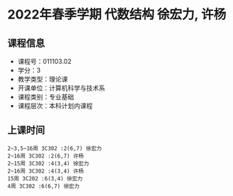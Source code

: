 # 2022年春季学期 代数结构 徐宏力, 许杨






## 课程信息

- 课程号：011103.02
- 学分：3
- 教学类型：理论课
- 开课单位：计算机科学与技术系
- 课程类别：专业基础
- 课程层次：本科计划内课程

## 上课时间

```
2~3,5~16周 3C302 :2(6,7) 徐宏力
2~16周 3C302 :2(6,7) 许杨
2~15周 3C302 :4(3,4) 徐宏力
2~16周 3C302 :4(3,4) 许杨
15周 3C202 :6(3,4) 徐宏力
4周 3C302 :6(6,7) 徐宏力
```

